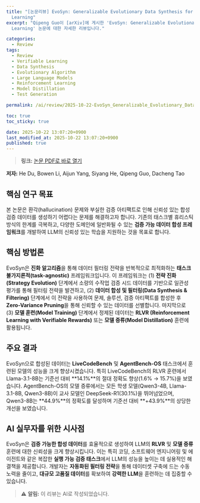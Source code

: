 ```yaml
---
title: "[논문리뷰] EvoSyn: Generalizable Evolutionary Data Synthesis for Verifiable
  Learning"
excerpt: "Qipeng Guo이 [arXiv]에 게시한 'EvoSyn: Generalizable Evolutionary Data Synthesis for Verifiable
  Learning' 논문에 대한 자세한 리뷰입니다."

categories:
  - Review
tags:
  - Review
  - Verifiable Learning
  - Data Synthesis
  - Evolutionary Algorithm
  - Large Language Models
  - Reinforcement Learning
  - Model Distillation
  - Test Generation

permalink: /ai/review/2025-10-22-EvoSyn_Generalizable_Evolutionary_Data_Synthesis_for_Verifiable_Learning/

toc: true
toc_sticky: true

date: 2025-10-22 13:07:20+0900
last_modified_at: 2025-10-22 13:07:20+0900
published: true
---
```

> **링크:** [논문 PDF로 바로 열기](https://arxiv.org/abs/2510.17928)

**저자:** He Du, Bowen Li, Aijun Yang, Siyang He, Qipeng Guo, Dacheng Tao



## 핵심 연구 목표
본 논문은 환각(hallucination) 문제와 부실한 검증 아티팩트로 인해 신뢰성 있는 합성 검증 데이터를 생성하기 어렵다는 문제를 해결하고자 합니다. 기존의 태스크별 휴리스틱 방식의 한계를 극복하고, 다양한 도메인에 일반화될 수 있는 **검증 가능 데이터 합성 프레임워크**를 개발하여 LLM의 신뢰성 있는 학습을 지원하는 것을 목표로 합니다.

## 핵심 방법론
EvoSyn은 **진화 알고리즘**을 통해 데이터 필터링 전략을 반복적으로 최적화하는 **태스크 불가지론적(task-agnostic)** 프레임워크입니다. 이 프레임워크는 (1) **전략 진화(Strategy Evolution)** 단계에서 소량의 수작업 검증 시드 데이터를 기반으로 일관성 평가를 통해 필터링 전략을 발견하고, (2) **데이터 합성 및 필터링(Data Synthesis & Filtering)** 단계에서 이 전략을 사용하여 문제, 솔루션, 검증 아티팩트를 합성한 후 **Zero-Variance Pruning**을 통해 신뢰할 수 있는 데이터를 선별합니다. 마지막으로 (3) **모델 훈련(Model Training)** 단계에서 정제된 데이터는 **RLVR (Reinforcement Learning with Verifiable Rewards)** 또는 **모델 증류(Model Distillation)** 훈련에 활용됩니다.

## 주요 결과
EvoSyn으로 합성된 데이터는 **LiveCodeBench** 및 **AgentBench-OS** 태스크에서 훈련된 모델의 성능을 크게 향상시켰습니다. 특히 LiveCodeBench의 RLVR 훈련에서 Llama-3.1-8B는 기준선 대비 **14.1%**의 절대 정확도 향상(1.6% → 15.7%)을 보였습니다. AgentBench-OS의 모델 증류에서는 모든 학생 모델(Qwen3-4B, Llama-3.1-8B, Qwen3-8B)이 교사 모델인 DeepSeek-R1(30.1%)을 뛰어넘었으며, Qwen3-8B는 **44.9%**의 정확도를 달성하며 기준선 대비 **+43.9%**의 상당한 개선을 보였습니다.

## AI 실무자를 위한 시사점
EvoSyn은 **검증 가능한 합성 데이터**를 효율적으로 생성하여 LLM의 **RLVR** 및 **모델 증류** 훈련에 대한 신뢰성을 크게 향상시킵니다. 이는 특히 코딩, 소프트웨어 엔지니어링 및 에이전트와 같은 복잡한 **실행 가능 검증 태스크**에서 LLM의 성능을 높이는 데 실용적인 해결책을 제공합니다. 개발자는 **자동화된 필터링 전략**을 통해 데이터셋 구축에 드는 수동 노력을 줄이고, **대규모 고품질 데이터**를 확보하여 **강력한 LLM**을 훈련하는 데 집중할 수 있습니다.

> ⚠️ **알림:** 이 리뷰는 AI로 작성되었습니다.